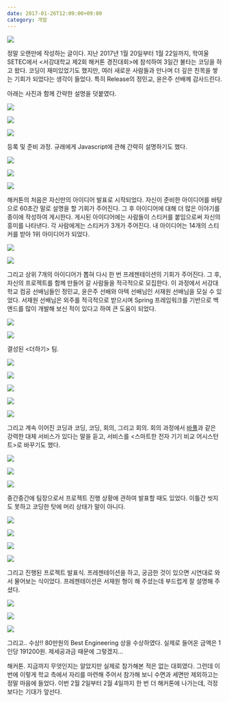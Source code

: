 ```yaml
---
date: 2017-01-26T12:09:00+09:00
category: 개발
---
```


![](https://static.sojin.io/images/서강대학교_제2회_해커톤_경진대회/image_31648571683_o.png)

정말 오랜만에 작성하는 글이다. 지난 2017년 1월 20일부터 1월 22일까지, 학여울 SETEC에서 <서강대학교 제2회 해커톤 경진대회>에 참석하여 3일간 불타는 코딩을 하고 왔다. 코딩이 재미있었기도 했지만, 여러 새로운 사람들과 만나며 더 깊은 친목을 쌓는 기회가 되었다는 생각이 들었다. 특히 Release의 정민교, 윤은주 선배께 감사드린다.

아래는 사진과 함께 간략한 설명을 덧붙였다.

![](https://static.sojin.io/images/서강대학교_제2회_해커톤_경진대회/img_3668_32460508955_o.jpg)

![](https://static.sojin.io/images/서강대학교_제2회_해커톤_경진대회/img_3674_31648577693_o.jpg)

![](https://static.sojin.io/images/서강대학교_제2회_해커톤_경진대회/img_3693_32082234650_o.jpg)

등록 및 준비 과정. 규래에게 Javascript에 관해 간략히 설명하기도 했다.

![](https://static.sojin.io/images/서강대학교_제2회_해커톤_경진대회/img_3753_31648587933_o-1.jpg)

![](https://static.sojin.io/images/서강대학교_제2회_해커톤_경진대회/img_3793_32338886871_o-1.jpg)

![](https://static.sojin.io/images/서강대학교_제2회_해커톤_경진대회/img_3803_32082241700_o.jpg)

해커톤의 처음은 자신만의 아이디어 발표로 시작되었다. 자신이 준비한 아이디어를 바탕으로 60초간 말로 설명을 할 기회가 주어진다. 그 후 아이디어에 대해 더 많은 이야기를 종이에 작성하여 게시한다. 게시된 아이디어에는 사람들이 스티커를 붙임으로써 자신의 흥미를 나타낸다. 각 사람에게는 스티커가 3개가 주어진다. 내 아이디어는 14개의 스티커를 받아 1위 아이디어가 되었다.

![](https://static.sojin.io/images/서강대학교_제2회_해커톤_경진대회/img_3806_32082242560_o.jpg)

![](https://static.sojin.io/images/서강대학교_제2회_해커톤_경진대회/img_3818_32082249850_o.jpg)

그리고 상위 7개의 아이디어가 뽑혀 다시 한 번 프레젠테이션의 기회가 주어진다. 그 후, 자신의 프로젝트를 함께 만들어 갈 사람들을 적극적으로 모집한다. 이 과정에서 서강대학교 컴공 선배님들인 정민교, 윤은주 선배와 아텍 선배님인 서재원 선배님을 모실 수 있었다. 서재원 선배님은 외주를 적극적으로 받으시며 Spring 프레임워크를 기반으로 백엔드를 많이 개발해 보신 적이 있다고 하여 큰 도움이 되었다.

![](https://static.sojin.io/images/서강대학교_제2회_해커톤_경진대회/img_3840_32309072802_o.jpg)

![](https://static.sojin.io/images/서강대학교_제2회_해커톤_경진대회/KakaoTalk_20170125_012128067.jpg)

결성된 <더하기> 팀.

![](https://static.sojin.io/images/서강대학교_제2회_해커톤_경진대회/KakaoTalk_20170125_012424638.jpg)

![](https://static.sojin.io/images/서강대학교_제2회_해커톤_경진대회/KakaoTalk_20170125_011823358.jpg)

![](https://static.sojin.io/images/서강대학교_제2회_해커톤_경진대회/KakaoTalk_20170125_150107546.jpg)

![](https://static.sojin.io/images/서강대학교_제2회_해커톤_경진대회/KakaoTalk_20170125_145452037.jpg)

![](https://static.sojin.io/images/서강대학교_제2회_해커톤_경진대회/KakaoTalk_20170125_145557222.jpg)

그리고 계속 이어진 코딩과 코딩, 코딩, 회의, 그리고 회의. 회의 과정에서 [바풀](https://bapul.net)과 같은 강력한 대체 서비스가 있다는 말을 듣고, 서비스를 <스마트한 전자 기기 비교 어시스턴트>로 바꾸기도 했다.

![](https://static.sojin.io/images/서강대학교_제2회_해커톤_경진대회/KakaoTalk_20170125_150305461.jpg)

![](https://static.sojin.io/images/서강대학교_제2회_해커톤_경진대회/KakaoTalk_20170125_150233497.jpg)

![](https://static.sojin.io/images/서강대학교_제2회_해커톤_경진대회/2017-01-21-211641_32082213130_o.jpg)

중간중간에 팀장으로서 프로젝트 진행 상황에 관하여 발표할 때도 있었다. 이틀간 씻지도 못하고 코딩한 탓에 머리 상태가 말이 아니다.

![](https://static.sojin.io/images/서강대학교_제2회_해커톤_경진대회/2017-01-22-133917_32082227760_o.jpg)

![](https://static.sojin.io/images/서강대학교_제2회_해커톤_경진대회/2017-01-22-152504_31648566113_o.jpg)

![](https://static.sojin.io/images/서강대학교_제2회_해커톤_경진대회/img_3932_32082272270_o.jpg)

![](https://static.sojin.io/images/서강대학교_제2회_해커톤_경진대회/2017-01-22-153410_31648569673_o.jpg)

그리고 진행된 프로젝트 발표식. 프레젠테이션을 하고, 궁금한 것이 있으면 시연대로 와서 물어보는 식이었다. 프레젠테이션은 서재원 형이 해 주셨는데 부드럽게 잘 설명해 주셨다.

![](https://static.sojin.io/images/서강대학교_제2회_해커톤_경진대회/img_4241_32309105792_o.jpg)

![](https://static.sojin.io/images/서강대학교_제2회_해커톤_경진대회/KakaoTalk_20170124_170424371.jpg)

![](https://static.sojin.io/images/서강대학교_제2회_해커톤_경진대회/KakaoTalk_20170124_170306631.jpg)

그리고.. 수상!! 80만원의 Best Engineering 상을 수상하였다. 실제로 들어온 금액은 1인당 191200원. 제세공과금 때문에 그렇겠지...

해커톤. 지금까지 무엇인지는 알았지만 실제로 참가해본 적은 없는 대회였다. 그런데 이번에 이렇게 학교 측에서 자리를 마련해 주어서 참가해 보니 수면과 세면만 제외하고는 정말 마음에 들었다. 이번 2월 2일부터 2월 4일까지 한 번 더 해커톤에 나가는데, 걱정보다는 기대가 앞선다.

